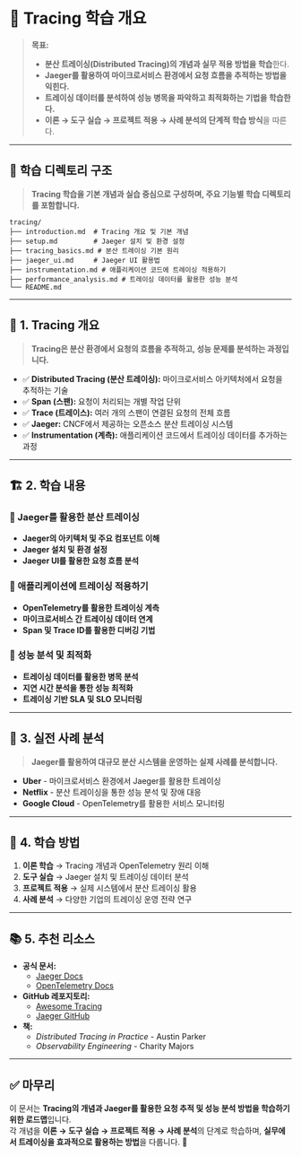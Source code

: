 # 📂 Tracing 학습 개요

> **목표:**  
> - **분산 트레이싱(Distributed Tracing)의 개념과 실무 적용 방법을 학습**한다.  
> - **Jaeger를 활용하여 마이크로서비스 환경에서 요청 흐름을 추적하는 방법을 익힌다.**  
> - **트레이싱 데이터를 분석하여 성능 병목을 파악하고 최적화하는 기법을 학습한다.**  
> - **이론 → 도구 실습 → 프로젝트 적용 → 사례 분석의 단계적 학습 방식**을 따른다.  

---

## 📂 **학습 디렉토리 구조**  
> **Tracing 학습을 기본 개념과 실습 중심으로 구성하며, 주요 기능별 학습 디렉토리를 포함합니다.**  

```
tracing/
├── introduction.md  # Tracing 개요 및 기본 개념
├── setup.md         # Jaeger 설치 및 환경 설정
├── tracing_basics.md # 분산 트레이싱 기본 원리
├── jaeger_ui.md     # Jaeger UI 활용법
├── instrumentation.md # 애플리케이션 코드에 트레이싱 적용하기
├── performance_analysis.md # 트레이싱 데이터를 활용한 성능 분석
└── README.md
```

---

## 📖 **1. Tracing 개요**
> **Tracing은 분산 환경에서 요청의 흐름을 추적하고, 성능 문제를 분석하는 과정입니다.**

- ✅ **Distributed Tracing (분산 트레이싱):** 마이크로서비스 아키텍처에서 요청을 추적하는 기술  
- ✅ **Span (스팬):** 요청이 처리되는 개별 작업 단위  
- ✅ **Trace (트레이스):** 여러 개의 스팬이 연결된 요청의 전체 흐름  
- ✅ **Jaeger:** CNCF에서 제공하는 오픈소스 분산 트레이싱 시스템  
- ✅ **Instrumentation (계측):** 애플리케이션 코드에서 트레이싱 데이터를 추가하는 과정  

---

## 🏗 **2. 학습 내용**
### 📌 Jaeger를 활용한 분산 트레이싱
- **Jaeger의 아키텍처 및 주요 컴포넌트 이해**
- **Jaeger 설치 및 환경 설정**
- **Jaeger UI를 활용한 요청 흐름 분석**

### 📌 애플리케이션에 트레이싱 적용하기
- **OpenTelemetry를 활용한 트레이싱 계측**
- **마이크로서비스 간 트레이싱 데이터 연계**
- **Span 및 Trace ID를 활용한 디버깅 기법**

### 📌 성능 분석 및 최적화
- **트레이싱 데이터를 활용한 병목 분석**
- **지연 시간 분석을 통한 성능 최적화**
- **트레이싱 기반 SLA 및 SLO 모니터링**

---

## 🚀 **3. 실전 사례 분석**
> **Jaeger를 활용하여 대규모 분산 시스템을 운영하는 실제 사례를 분석합니다.**

- **Uber** - 마이크로서비스 환경에서 Jaeger를 활용한 트레이싱
- **Netflix** - 분산 트레이싱을 통한 성능 분석 및 장애 대응
- **Google Cloud** - OpenTelemetry를 활용한 서비스 모니터링

---

## 🎯 **4. 학습 방법**
1. **이론 학습** → Tracing 개념과 OpenTelemetry 원리 이해  
2. **도구 실습** → Jaeger 설치 및 트레이싱 데이터 분석  
3. **프로젝트 적용** → 실제 시스템에서 분산 트레이싱 활용  
4. **사례 분석** → 다양한 기업의 트레이싱 운영 전략 연구  

---

## 📚 **5. 추천 리소스**
- **공식 문서:**  
  - [Jaeger Docs](https://www.jaegertracing.io/docs/)  
  - [OpenTelemetry Docs](https://opentelemetry.io/docs/)  
- **GitHub 레포지토리:**  
  - [Awesome Tracing](https://github.com/tracecontext/tracecontext)  
  - [Jaeger GitHub](https://github.com/jaegertracing/jaeger)  
- **책:**  
  - _Distributed Tracing in Practice_ - Austin Parker  
  - _Observability Engineering_ - Charity Majors  

---

## ✅ **마무리**
이 문서는 **Tracing의 개념과 Jaeger를 활용한 요청 추적 및 성능 분석 방법을 학습하기 위한 로드맵**입니다.  
각 개념을 **이론 → 도구 실습 → 프로젝트 적용 → 사례 분석**의 단계로 학습하며, **실무에서 트레이싱을 효과적으로 활용하는 방법**을 다룹니다. 🚀

